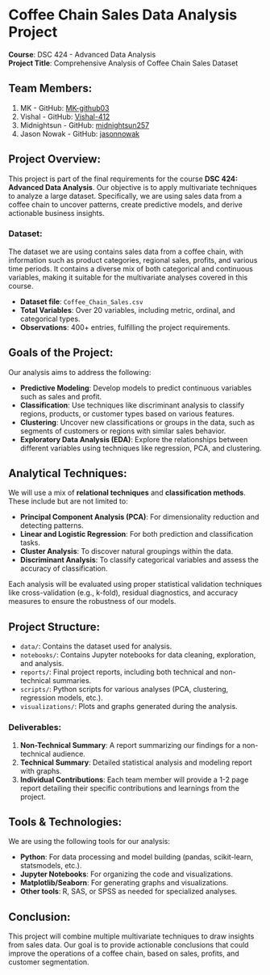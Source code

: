 
# Coffee Chain Sales Data Analysis Project

**Course**: DSC 424 - Advanced Data Analysis  
**Project Title**: Comprehensive Analysis of Coffee Chain Sales Dataset  

## Team Members:
1. MK - GitHub: [MK-github03](https://github.com/MK-github03) 
2. Vishal - GitHub: [Vishal-412](https://github.com/Vishal-412)
3. Midnightsun - GitHub: [midnightsun257](https://github.com/midnightsun257)
4. Jason Nowak - GitHub: [jasonnowak](https://github.com/jasonnowak)

## Project Overview:
This project is part of the final requirements for the course **DSC 424: Advanced Data Analysis**. Our objective is to apply multivariate techniques to analyze a large dataset. Specifically, we are using sales data from a coffee chain to uncover patterns, create predictive models, and derive actionable business insights.

### Dataset:
The dataset we are using contains sales data from a coffee chain, with information such as product categories, regional sales, profits, and various time periods. It contains a diverse mix of both categorical and continuous variables, making it suitable for the multivariate analyses covered in this course.

- **Dataset file**: `Coffee_Chain_Sales.csv`
- **Total Variables**: Over 20 variables, including metric, ordinal, and categorical types.
- **Observations**: 400+ entries, fulfilling the project requirements.

## Goals of the Project:
Our analysis aims to address the following:

- **Predictive Modeling**: Develop models to predict continuous variables such as sales and profit.
- **Classification**: Use techniques like discriminant analysis to classify regions, products, or customer types based on various features.
- **Clustering**: Uncover new classifications or groups in the data, such as segments of customers or regions with similar sales behavior.
- **Exploratory Data Analysis (EDA)**: Explore the relationships between different variables using techniques like regression, PCA, and clustering.

## Analytical Techniques:
We will use a mix of **relational techniques** and **classification methods**. These include but are not limited to:

- **Principal Component Analysis (PCA)**: For dimensionality reduction and detecting patterns.
- **Linear and Logistic Regression**: For both prediction and classification tasks.
- **Cluster Analysis**: To discover natural groupings within the data.
- **Discriminant Analysis**: To classify categorical variables and assess the accuracy of classification.
  
Each analysis will be evaluated using proper statistical validation techniques like cross-validation (e.g., k-fold), residual diagnostics, and accuracy measures to ensure the robustness of our models.

## Project Structure:
- `data/`: Contains the dataset used for analysis.
- `notebooks/`: Contains Jupyter notebooks for data cleaning, exploration, and analysis.
- `reports/`: Final project reports, including both technical and non-technical summaries.
- `scripts/`: Python scripts for various analyses (PCA, clustering, regression models, etc.).
- `visualizations/`: Plots and graphs generated during the analysis.

### Deliverables:
1. **Non-Technical Summary**: A report summarizing our findings for a non-technical audience.
2. **Technical Summary**: Detailed statistical analysis and modeling report with graphs.
3. **Individual Contributions**: Each team member will provide a 1-2 page report detailing their specific contributions and learnings from the project.

## Tools & Technologies:
We are using the following tools for our analysis:
- **Python**: For data processing and model building (pandas, scikit-learn, statsmodels, etc.).
- **Jupyter Notebooks**: For organizing the code and visualizations.
- **Matplotlib/Seaborn**: For generating graphs and visualizations.
- **Other tools**: R, SAS, or SPSS as needed for specialized analyses.



## Conclusion:
This project will combine multiple multivariate techniques to draw insights from sales data. Our goal is to provide actionable conclusions that could improve the operations of a coffee chain, based on sales, profits, and customer segmentation.

